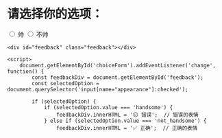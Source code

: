 <!DOCTYPE html>
<html lang="zh">
<head>
    <meta charset="UTF-8">
    <meta name="viewport" content="width=device-width, initial-scale=1.0">
    <title>帅和不帅选项</title>
    <style>
        .feedback {
            font-size: 2em;
            margin-top: 20px;
        }
    </style>
</head>
<body>
    <h1>请选择你的选项：</h1>
    <form id="choiceForm">
        <label>
            <input type="radio" name="appearance" value="handsome"> 帅
        </label>
        <label>
            <input type="radio" name="appearance" value="not_handsome"> 不帅
        </label>
    </form>
    
    <div id="feedback" class="feedback"></div>
    
    <script>
        document.getElementById('choiceForm').addEventListener('change', function() {
            const feedbackDiv = document.getElementById('feedback');
            const selectedOption = document.querySelector('input[name="appearance"]:checked');

            if (selectedOption) {
                if (selectedOption.value === 'handsome') {
                    feedbackDiv.innerHTML = '😕 错误';  // 错误的表情
                } else if (selectedOption.value === 'not_handsome') {
                    feedbackDiv.innerHTML = '✅ 正确';  // 正确的表情
              
